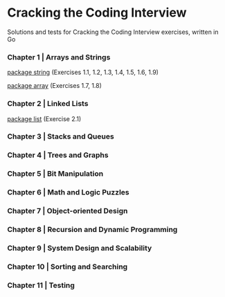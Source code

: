 # Cracking the Coding Interview

Solutions and tests for Cracking the Coding Interview exercises, written in Go

### Chapter 1 | Arrays and Strings

[package string](https://github.com/nikovacevic/ctci/blob/master/string/string.go) (Exercises 1.1, 1.2, 1.3, 1.4, 1.5, 1.6, 1.9)

[package array](https://github.com/nikovacevic/ctci/blob/master/array/array.go) (Exercises 1.7, 1.8)

### Chapter 2 | Linked Lists

[package list](https://github.com/nikovacevic/ctci/blob/master/list/list.go) (Exercise 2.1)

### Chapter 3 | Stacks and Queues

### Chapter 4 | Trees and Graphs

### Chapter 5 | Bit Manipulation

### Chapter 6 | Math and Logic Puzzles

### Chapter 7 | Object-oriented Design

### Chapter 8 | Recursion and Dynamic Programming

### Chapter 9 | System Design and Scalability

### Chapter 10 | Sorting and Searching

### Chapter 11 | Testing
